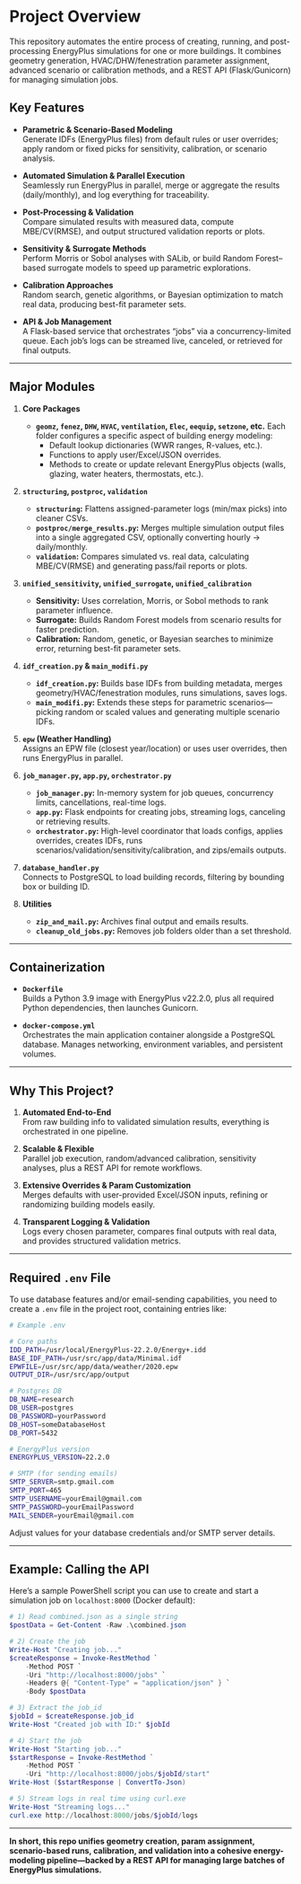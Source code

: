 # Project Overview

This repository automates the entire process of creating, running, and post-processing EnergyPlus simulations for one or more buildings. It combines geometry generation, HVAC/DHW/fenestration parameter assignment, advanced scenario or calibration methods, and a REST API (Flask/Gunicorn) for managing simulation jobs.

## Key Features

- **Parametric & Scenario-Based Modeling**  
  Generate IDFs (EnergyPlus files) from default rules or user overrides; apply random or fixed picks for sensitivity, calibration, or scenario analysis.

- **Automated Simulation & Parallel Execution**  
  Seamlessly run EnergyPlus in parallel, merge or aggregate the results (daily/monthly), and log everything for traceability.

- **Post-Processing & Validation**  
  Compare simulated results with measured data, compute MBE/CV(RMSE), and output structured validation reports or plots.

- **Sensitivity & Surrogate Methods**  
  Perform Morris or Sobol analyses with SALib, or build Random Forest–based surrogate models to speed up parametric explorations.

- **Calibration Approaches**  
  Random search, genetic algorithms, or Bayesian optimization to match real data, producing best-fit parameter sets.

- **API & Job Management**  
  A Flask-based service that orchestrates “jobs” via a concurrency-limited queue. Each job’s logs can be streamed live, canceled, or retrieved for final outputs.

---

## Major Modules

1. **Core Packages**  
   - **`geomz`, `fenez`, `DHW`, `HVAC`, `ventilation`, `Elec`, `eequip`, `setzone`, etc.**
     Each folder configures a specific aspect of building energy modeling:
       - Default lookup dictionaries (WWR ranges, R-values, etc.).
       - Functions to apply user/Excel/JSON overrides.
       - Methods to create or update relevant EnergyPlus objects (walls, glazing, water heaters, thermostats, etc.).

2. **`structuring`, `postproc`, `validation`**  
   - **`structuring`:** Flattens assigned-parameter logs (min/max picks) into cleaner CSVs.  
   - **`postproc/merge_results.py`:** Merges multiple simulation output files into a single aggregated CSV, optionally converting hourly → daily/monthly.  
   - **`validation`:** Compares simulated vs. real data, calculating MBE/CV(RMSE) and generating pass/fail reports or plots.

3. **`unified_sensitivity`, `unified_surrogate`, `unified_calibration`**  
   - **Sensitivity:** Uses correlation, Morris, or Sobol methods to rank parameter influence.  
   - **Surrogate:** Builds Random Forest models from scenario results for faster prediction.  
   - **Calibration:** Random, genetic, or Bayesian searches to minimize error, returning best-fit parameter sets.

4. **`idf_creation.py` & `main_modifi.py`**  
   - **`idf_creation.py`:** Builds base IDFs from building metadata, merges geometry/HVAC/fenestration modules, runs simulations, saves logs.  
   - **`main_modifi.py`:** Extends these steps for parametric scenarios—picking random or scaled values and generating multiple scenario IDFs.

5. **`epw` (Weather Handling)**  
   Assigns an EPW file (closest year/location) or uses user overrides, then runs EnergyPlus in parallel.

6. **`job_manager.py`, `app.py`, `orchestrator.py`**  
   - **`job_manager.py`:** In-memory system for job queues, concurrency limits, cancellations, real-time logs.  
   - **`app.py`:** Flask endpoints for creating jobs, streaming logs, canceling or retrieving results.  
   - **`orchestrator.py`:** High-level coordinator that loads configs, applies overrides, creates IDFs, runs scenarios/validation/sensitivity/calibration, and zips/emails outputs.

7. **`database_handler.py`**  
   Connects to PostgreSQL to load building records, filtering by bounding box or building ID.

8. **Utilities**  
   - **`zip_and_mail.py`:** Archives final output and emails results.  
   - **`cleanup_old_jobs.py`:** Removes job folders older than a set threshold.

---

## Containerization

- **`Dockerfile`**  
  Builds a Python 3.9 image with EnergyPlus v22.2.0, plus all required Python dependencies, then launches Gunicorn.

- **`docker-compose.yml`**  
  Orchestrates the main application container alongside a PostgreSQL database. Manages networking, environment variables, and persistent volumes.

---

## Why This Project?

1. **Automated End-to-End**  
   From raw building info to validated simulation results, everything is orchestrated in one pipeline.

2. **Scalable & Flexible**  
   Parallel job execution, random/advanced calibration, sensitivity analyses, plus a REST API for remote workflows.

3. **Extensive Overrides & Param Customization**  
   Merges defaults with user-provided Excel/JSON inputs, refining or randomizing building models easily.

4. **Transparent Logging & Validation**  
   Logs every chosen parameter, compares final outputs with real data, and provides structured validation metrics.

---

## Required `.env` File

To use database features and/or email-sending capabilities, you need to create a `.env` file in the project root, containing entries like:

```bash
# Example .env

# Core paths
IDD_PATH=/usr/local/EnergyPlus-22.2.0/Energy+.idd
BASE_IDF_PATH=/usr/src/app/data/Minimal.idf
EPWFILE=/usr/src/app/data/weather/2020.epw
OUTPUT_DIR=/usr/src/app/output

# Postgres DB
DB_NAME=research
DB_USER=postgres
DB_PASSWORD=yourPassword
DB_HOST=someDatabaseHost
DB_PORT=5432

# EnergyPlus version
ENERGYPLUS_VERSION=22.2.0

# SMTP (for sending emails)
SMTP_SERVER=smtp.gmail.com
SMTP_PORT=465
SMTP_USERNAME=yourEmail@gmail.com
SMTP_PASSWORD=yourEmailPassword
MAIL_SENDER=yourEmail@gmail.com
```

Adjust values for your database credentials and/or SMTP server details.

---

## Example: Calling the API

Here’s a sample PowerShell script you can use to create and start a simulation job on `localhost:8000` (Docker default):

```powershell
# 1) Read combined.json as a single string
$postData = Get-Content -Raw .\combined.json

# 2) Create the job
Write-Host "Creating job..."
$createResponse = Invoke-RestMethod `
    -Method POST `
    -Uri "http://localhost:8000/jobs" `
    -Headers @{ "Content-Type" = "application/json" } `
    -Body $postData

# 3) Extract the job_id
$jobId = $createResponse.job_id
Write-Host "Created job with ID:" $jobId

# 4) Start the job
Write-Host "Starting job..."
$startResponse = Invoke-RestMethod `
    -Method POST `
    -Uri "http://localhost:8000/jobs/$jobId/start"
Write-Host ($startResponse | ConvertTo-Json)

# 5) Stream logs in real time using curl.exe
Write-Host "Streaming logs..."
curl.exe http://localhost:8000/jobs/$jobId/logs
```

---

**In short, this repo unifies geometry creation, param assignment, scenario-based runs, calibration, and validation into a cohesive energy-modeling pipeline—backed by a REST API for managing large batches of EnergyPlus simulations.**
```

